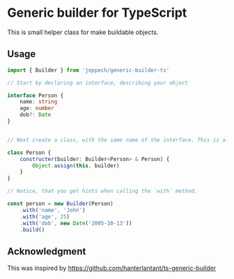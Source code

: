 # Generic builder for TypeScript
This is small helper class for make buildable objects.


## Usage
```ts
import { Builder } from 'jeppech/generic-builder-ts'

// Start by declaring an interface, describing your object

interface Person {
	name: string
	age: number
	dob?: Date
}


// Next create a class, with the same name of the interface. This is also known as Declaration Merging.

class Person {
	constructer(builder: Builder<Person> & Person) {
		Object.assign(this, builder)
	}
}

// Notice, that you get hints when calling the `with` method.

const person = new Builder(Person)
	.with('name', 'John')
	.with('age', 25)
	.with('dob', new Date('2005-10-13'))
	.build()

```

## Acknowledgment
This was inspired by https://github.com/hanterlantant/ts-generic-builder
